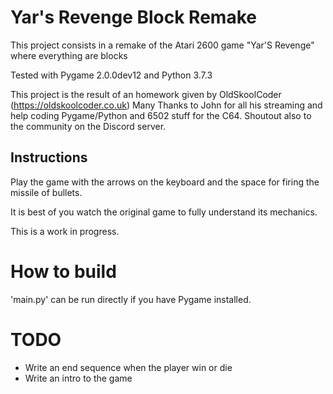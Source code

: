 # Yar's Revenge Block Remake

This project consists in a remake of the Atari 2600 game "Yar'S Revenge" where everything are blocks

Tested with Pygame 2.0.0dev12 and Python 3.7.3

This project is the result of an homework given by OldSkoolCoder (https://oldskoolcoder.co.uk)
Many Thanks to John for all his streaming and help coding Pygame/Python and 6502 stuff for the C64.
Shoutout also to the community on the Discord server.

## Instructions

Play the game with the arrows on the keyboard and the space for firing the missile of bullets.

It is best of you watch the original game to fully understand its mechanics.

This is a work in progress.

# How to build

'main.py' can be run directly if you have Pygame installed.

# TODO

- Write an end sequence when the player win or die
- Write an intro to the game